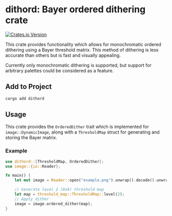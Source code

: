 # dithord: Bayer ordered dithering crate

[![Crates.io Version](https://img.shields.io/crates/v/dithord)](https://crates.io/crates/dithord)

This crate provides functionality which allows for monochromatic ordered dithering using a Bayer threshold matrix. This method of dithering is less accurate than others but is fast and visually appealing.

Currently only monochromatic dithering is supported, but support for arbitrary palettes could be considered as a feature.

## Add to Project
```sh
cargo add dithord
```

## Usage

This crate provides the `OrderedDither` trait which is implemented for `image::DynamicImage`, along with a `ThresholdMap` struct for generating and storing the Bayer matrix.

### Example
```rs
use dithord::{ThresholdMap, OrderedDither};
use image::{io::Reader};

fn main() {
    let mut image = Reader::open("example.png").unwrap().decode().unwrap();

    // Generate level 2 (8x8) threshold map
    let map = threshold_map::ThresholdMap::level(2);
    // Apply dither
    image = image.ordered_dither(map);
}
```

